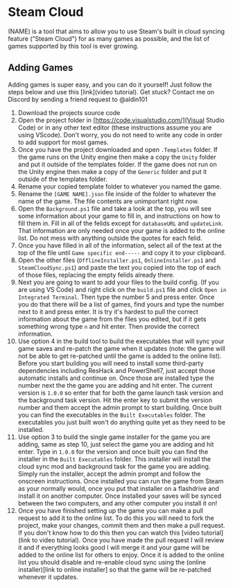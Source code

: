 # Steam Cloud
(NAME) is a tool that aims to allow you to use Steam's built in cloud syncing feature ("Steam Cloud") for as many games as possible, and the list of games supported by this tool is ever growing.

## Adding Games
Adding games is super easy, and you can do it yourself! Just follow the steps below and use this [link](video tutorial). Get stuck? Contact me on Discord by sending a friend request to @aldin101
1. Download the projects source code
2. Open the project folder in [https://code.visualstudio.com/](Visual Studio Code) or in any other text editor (these instructions assume you are using VScode). Don't worry, you do not need to write any code in order to add support for most games.
3. Once you have the project downloaded and open `.Templates` folder. If the game runs on the Unity engine then make a copy the `Unity` folder and put it outside of the templates folder. If the game does not run on the Unity engine then make a copy of the `Generic` folder and put it outside of the templates folder.
4. Rename your copied template folder to whatever you named the game.
5. Rename the `[GAME NAME].json` file inside of the folder to whatever the name of the game. The file contents are unimportant right now.
6. Open the `Background.ps1` file and take a look at the top, you will see some information about your game to fill in, and instructions on how to fill them in. Fill in all of the felids except for `databaseURL` and `updateLink`. That information are only needed once your game is added to the online list. Do not mess with anything outside the quotes for each felid.
7. Once you have filled in all of the information, select all of the text at the top of the file until `Game specific end-----` and copy it to your clipboard.
8. Open the other files (`OfflineInstaller.ps1`, `OnlineInstaller.ps1` and `SteamCloudSync.ps1`) and paste the text you copied into the top of each of those files, replacing the empty felids already there.
9. Next you are going to want to add your files to the build config. (If you are using VS Code) and right click on the `build.ps1` file and click `Open in Integrated Terminal`. Then type the number 5 and press enter. Once you do that there will be a list of games, find yours and type the number next to it and press enter. It is try it's hardest to pull the correct information about the game from the files you edited, but if it gets something wrong type `n` and hit enter. Then provide the correct information.
10. Use option 4 in the build tool to build the executables that will sync your game saves and re-patch the game when it updates (note: the game will not be able to get re-patched until the game is added to the online list). Before you start building you will need to install some third-party dependencies including ResHack and PowerShell7, just accept those automatic installs and continue on. Once those are installed type the number next the the game you are adding and hit enter. The current version is `1.0.0` so enter that for both the game launch task version and the background task version. Hit the enter key to submit the version number and them accept the admin prompt to start building. Once built you can find the executables in the `Built Executables` folder. The executables you just built won't do anything quite yet as they need to be installed.
11. Use option 3 to build the single game installer for the game you are adding, same as step 10, just select the game you are adding and hit enter. Type in `1.0.0` for the version and once built you can find the installer in the `Built Executables` folder. This installer will install the cloud sync mod and background task for the game you are adding. Simply run the installer, accept the admin prompt and follow the onscreen instructions. Once installed you can run the game from Steam as your normally would, once you put that installer on a flashdrive and install it on another computer. Once installed your saves will be synced between the two computers, and any other computer you install it on!
12. Once you have finished setting up the game you can make a pull request to add it to the online list. To do this you will need to fork the project, make your changes, commit them and then make a pull request. If you don't know how to do this then you can watch this [video tutorial](link to video tutorial). Once you have made the pull request I will review it and if everything looks good I will merge it and your game will be added to the online list for others to enjoy. Once it is added to the online list you should disable and re-enable cloud sync using the (online installer)[link to online installer] so that the game will be re-patched whenever it updates.